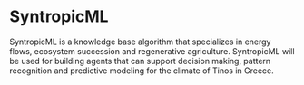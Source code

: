 # SyntropicML
SyntropicML is a knowledge base algorithm that specializes in energy flows, ecosystem succession and regenerative agriculture. SyntropicML will be used for building agents that can support decision making, pattern recognition and  predictive modeling for the climate of Tinos in Greece. 
